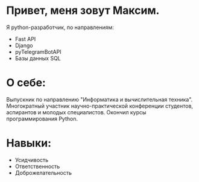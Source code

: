 # Привет, меня зовут Максим.

Я python-разработчик, по направлениям:
- Fast API
- Django
- pyTelegramBotAPI
- Базы данных SQL

# О себе:
Выпускник по направлению "Информатика и вычислительная техника".
Многократный участник научно-практической конференции студентов, аспирантов и молодых специалистов.
Окончил курсы программирования Python.

# Навыки:
- Усидчивость
- Ответственность
- Доброжелательность
